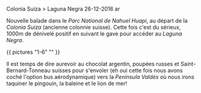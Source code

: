 Colonia Suiza > Laguna Negra
26-12-2016
ar

Nouvelle balade dans le *Parc National de Nahuel Huapi*, au départ de la *Colonia Suiza* (ancienne colonnie suisse). Cette fois c'est du sérieux, 1000m de dénivelé positif en suivant le gave pour accéder au *Laguna Negra*.

{{ pictures "1-6" "" }}

Il est temps de dire aurevoir au chocolat argentin, poupées russes et Saint-Bernard-Tonneau suisses pour s'envoler (eh oui cette fois nous avons coché l'option bus aérodynamique) vers la *Península Valdés* où nous irons taquiner le pingouin, la baleine et le lion de mer!
